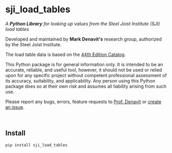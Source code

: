 
# sji_load_tables

*A **Python Library** for looking up values from the Steel Joist Institute (SJI) load tables​*

Developed and maintained by **Mark Denavit's** research group, authorized by the Steel Joist Institute.

The load table data is based on the [44th Edition Catalog](https://steeljoist.org/product/44th-edition-standard-specifications-load-tables-and-weight-tables-for-steel-joists-and-joist-girders-2-2/).

This Python package is for general information only. It is intended to be an accurate, reliable, and 
useful tool, however, it should not be used or relied upon for any specific project without competent 
professional assessment of its accuracy, suitability, and applicability. Any person using this Python 
package does so at their own risk and assumes all liability arising from such use.

Please report any bugs, errors, feature requests to [Prof. Denavit](https://cee.utk.edu/people/mark-denavit/) 
or [create an issue](https://github.com/denavit/sji_load_tables/issues/new/choose).

<br>

## Install

```sh
pip install sji_load_tables
```

[License]: LICENSE




